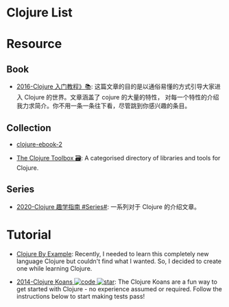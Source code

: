 # Clojure List

# Resource

## Book

- [2016-Clojure 入门教程》📚](https://wizardforcel.gitbooks.io/clojure-fpftj/content/1.html): 这篇文章的目的是以通俗易懂的方式引导大家进入 Clojure 的世界。文章涵盖了 cojure 的大量的特性， 对每一个特性的介绍我力求简介。你不用一条一条往下看，尽管跳到你感兴趣的条目。

## Collection

- [clojure-ebook-2](https://github.com/clojurians-org/clojure-ebook-2)

- [The Clojure Toolbox 🗃️](https://www.clojure-toolbox.com/): A categorised directory of libraries and tools for Clojure.

## Series

- [2020-Clojure 趣学指南 #Series#](https://devinkin.github.io/tags/clojure/): 一系列对于 Clojure 的介绍文章。

# Tutorial

- [Clojure By Example](http://kimh.github.io/clojure-by-example/#about-this-page): Recently, I needed to learn this completely new language Clojure but couldn't find what I wanted. So, I decided to create one while learning Clojure.

- [2014-Clojure Koans ![code](https://ng-tech.icu/assets/code.svg) ![star](https://img.shields.io/github/stars/functional-koans/clojure-koans)](https://github.com/functional-koans/clojure-koans): The Clojure Koans are a fun way to get started with Clojure - no experience assumed or required. Follow the instructions below to start making tests pass!
